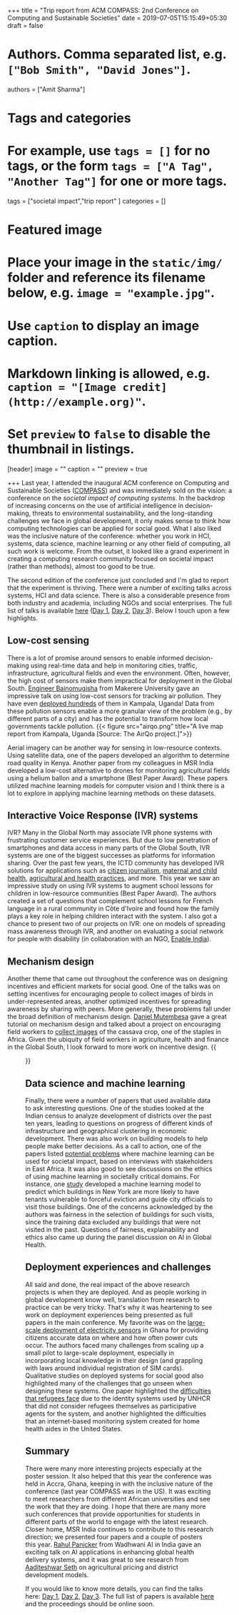 +++
title = "Trip report from ACM COMPASS: 2nd Conference on Computing and Sustainable Societies"
date = 2019-07-05T15:15:49+05:30
draft = false

# Authors. Comma separated list, e.g. `["Bob Smith", "David Jones"]`.
authors = ["Amit Sharma"]

# Tags and categories
# For example, use `tags = []` for no tags, or the form `tags = ["A Tag", "Another Tag"]` for one or more tags.
tags = ["societal impact","trip report" ]
categories = []

# Featured image
# Place your image in the `static/img/` folder and reference its filename below, e.g. `image = "example.jpg"`.
# Use `caption` to display an image caption.
#   Markdown linking is allowed, e.g. `caption = "[Image credit](http://example.org)"`.
# Set `preview` to `false` to disable the thumbnail in listings.
[header]
image = ""
caption = ""
preview = true

+++
Last year, I attended the inaugural ACM conference on Computing and Sustainable Societies ([COMPASS](http://www.acmcompass.org)) and was immediately sold on the vision: a conference on the *societal impact of computing systems*. In the backdrop of increasing concerns on the use of artificial intelligence in decision-making, threats to environmental sustainability, and the long-standing challenges we face in global development, it only makes sense to think how computing technologies can be applied for social good. What I also liked was the inclusive nature of the conference: whether you work in HCI, systems, data science, machine learning or any other field of computing, all such work is welcome. From the outset, it looked like a grand experiment in creating a computing research community focused on societal impact (rather than methods), almost too good to be true. 


The second edition of the conference just concluded and I'm glad to report that the experiment is thriving. There were a number of exciting talks across systems, HCI and data science. There is also a considerable presence from both industry and academia, including NGOs and social enterprises. The full list of talks is available [here](https://acmcompass.org/accepted-papers) ([Day 1](https://www.youtube.com/watch?v=46gIqhB24KU), [Day 2](https://www.youtube.com/watch?v=hzjqvB97B8k), [Day 3](https://www.youtube.com/watch?v=6IuBX3CJn9o)). Below I touch upon a few highlights.  

## Low-cost sensing
There is a lot of promise around sensors to enable informed decision-making using real-time data and help in monitoring cities, traffic, infrastructure, agricultural fields and even the environment. Often, however, the high cost of sensors make them impractical for deployment in the Global South. [Engineer Bainomugisha](http://ibaino.net/index.html) from Makerere University gave an impressive talk on using low-cost sensors for tracking air pollution. They have even [deployed hundreds](https://www.airqo.net) of them in Kampala, Uganda! Data from these pollution sensors enable a more granular view of the problem (e.g., by different parts of a city) and has the potential to transform how local governments tackle pollution. 
{{< figure src="airqo.png" title="A live map report from Kampala, Uganda [Source: The AirQo project.]">}}

Aerial imagery can be another way for sensing in low-resource contexts. Using satellite data, one of the papers developed an algorithm to determine road quality in Kenya. Another paper from my colleagues in MSR India developed a low-cost alternative to drones for monitoring agricultural fields using a helium ballon and a smartphone (Best Paper Award). These papers utilized machine learning models for computer vision and  I think there is a lot to explore in applying machine learning methods on these datasets.  

## Interactive Voice Response (IVR) systems
IVR? Many in the Global North may associate IVR phone systems with frustrating customer service experiences. But due to low penetration of smartphones and data access in many parts of the Global South, IVR systems are one of the biggest successes as platforms for information sharing. Over the past few years, the ICTD community has developed IVR solutions for applications such as [citizen journalism](http://cgnetswara.org), [maternal and child health](http://www.cse.iitd.ernet.in/~aseth/genderNtechICTD19-1909-01.pdf), [agricultural and health practices](https://gramvaani.org), and more. This year we saw an impressive study on using IVR systems to augment school lessons for children in low-resource communities (Best Paper Award). The authors created a set of questions that complement school lessons for French language in a rural community in Côte d'Ivoire and found how the family plays a key role in helping children interact with the system. I also got a chance to present two of our projects on IVR: one on models of spreading mass awareness through IVR, and another on evaluating a social network for people with disability (in collaboration with an NGO, [Enable India](http://www.enableindia.org)).

## Mechanism design
Another theme that came out throughout the conference was on designing incentives and efficient markets for social good. One of the talks was on setting incentives for encouraging people to collect images of birds in under-represented areas, another optimized incentives for spreading awareness by sharing with peers. More generally, these problems fall under the broad definition of mechanism design. [Daniel Mutembesa](https://scholar.google.com/citations?user=5Bou78sAAAAJ&hl=en) gave a great tutorial on mechanism design and talked about a project on encouraging field workers to [collect images](http://air.ug/mcrops/) of the cassava crop, one of the staples in Africa. Given the ubiquity of field workers in agriculture, health and finance in the Global South, I look forward to more work on  incentive design.
{{<figure src="mcrop.png" title="Mcrop system for crowdsourcing images of diseased cassava crop [Source: Mutembesa et al. 2018]">}}

## Data science and machine learning
Finally, there were a number of papers that used available data to ask interesting questions. One of the studies looked at the Indian census to analyze development of districts over the past ten years, leading to questions on progress of different kinds of infrastructure and geographical clustering in economic development. There was also work on building models to help people make better decisions. As a call to action, one of the papers listed [potential problems](https://arxiv.org/abs/1810.11383) where machine learning can be used for societal impact,  based on interviews with stakeholders in East Africa. It was also good to see  discussions on the ethics of using machine learning in societally critical domains. For instance,  one [study](https://dssg.uchicago.edu/project/proactive-outreach-to-reduce-harassment-of-nyc-rental-housing-tenants/) developed a machine learning model to predict which buildings in New York are more likely to have tenants vulnerable to forceful eviction and guide city officials to visit those buildings. One of the concerns acknowledged by the authors was fairness in the selection of buildings for such visits, since the training data excluded any buildings that were not visited in the past. Questions of fairness, explainability  and ethics also came up during the panel discussion on AI in Global Health.


## Deployment experiences and challenges
All said and done, the real impact of the above research projects is when they are deployed. And as people working in global development know well, translation from research to practice can be very tricky. That's why it was heartening to see work on deployment experiences being presented as full papers in the main conference. My favorite was on the [large-scale deployment of electricity sensors](https://noahklugman.com/papers/hardware_compass2019.pdf) in Ghana for providing citizens accurate data on where and how often power cuts occur. The authors faced many challenges from scaling up a small pilot to large-scale deployment, especially in incorporating local knowledge in their design  (and grappling with laws around individual registration of SIM cards). Qualitative studies on deployed systems for social good also highlighted many of the challenges that go unseen when designing these systems. One paper highlighted the [difficulties that refugees face](http://www.nixdell.com/papers/2019-refugee-COMPASS.pdf) due to the identity systems used by UNHCR that did not consider refugees themselves as participative agents for the system, and another highlighted the difficulties that an internet-based monitoring system created for home health aides in the United States.

## Summary
There were many more interesting projects especially at the poster
session. It also helped that this year the conference was held in Accra, Ghana,
keeping in with the inclusive nature of the conference (last year COMPASS was in the
US). It was exciting to meet researchers from different African universities
and see the work that they are doing. I hope that there are many more such
conferences that provide opportunities for students in different parts of the
world to engage with the latest research. Closer home, MSR India continues to
contribute to this research direction; we presented four papers and a couple of posters this year. [Rahul Panicker](https://in.linkedin.com/in/rahulap) from Wadhwani AI in India gave an exciting talk on AI applications in enhancing global health delivery systems, and it was great to
see research from [Aaditeshwar Seth](http://www.cse.iitd.ernet.in/~aseth/) on agricultural pricing and district development models.
 
If you would like to know more details, you can find the talks here: [Day 1](https://www.youtube.com/watch?v=46gIqhB24KU), [Day 2](https://www.youtube.com/watch?v=hzjqvB97B8k), [Day 3](https://www.youtube.com/watch?v=6IuBX3CJn9o). The full list of papers is available [here](https://acmcompass.org/accepted-papers) and the proceedings should be online soon.
  


